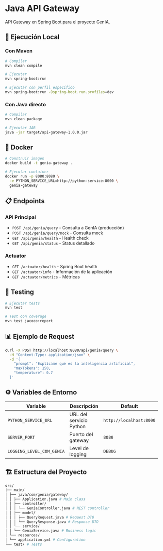 # Java API Gateway

API Gateway en Spring Boot para el proyecto GenIA.

## 🚀 Ejecución Local

### Con Maven
```bash
# Compilar
mvn clean compile

# Ejecutar
mvn spring-boot:run

# Ejecutar con perfil específico
mvn spring-boot:run -Dspring-boot.run.profiles=dev
```

### Con Java directo
```bash
# Compilar
mvn clean package

# Ejecutar JAR
java -jar target/api-gateway-1.0.0.jar
```

## 🐳 Docker

```bash
# Construir imagen
docker build -t genia-gateway .

# Ejecutar container
docker run -p 8080:8080 \
  -e PYTHON_SERVICE_URL=http://python-service:8000 \
  genia-gateway
```

## 📋 Endpoints

### API Principal
- `POST /api/genia/query` - Consulta a GenIA (producción)
- `POST /api/genia/query/mock` - Consulta mock
- `GET /api/genia/health` - Health check
- `GET /api/genia/status` - Status detallado

### Actuator
- `GET /actuator/health` - Spring Boot health
- `GET /actuator/info` - Información de la aplicación
- `GET /actuator/metrics` - Métricas

## 🧪 Testing

```bash
# Ejecutar tests
mvn test

# Test con coverage
mvn test jacoco:report
```

## 📊 Ejemplo de Request

```bash
curl -X POST http://localhost:8080/api/genia/query \
  -H "Content-Type: application/json" \
  -d '{
    "prompt": "Explícame qué es la inteligencia artificial",
    "maxTokens": 150,
    "temperature": 0.7
  }'
```

## ⚙️ Variables de Entorno

| Variable | Descripción | Default |
|----------|-------------|---------|
| `PYTHON_SERVICE_URL` | URL del servicio Python | `http://localhost:8000` |
| `SERVER_PORT` | Puerto del gateway | `8080` |
| `LOGGING_LEVEL_COM_GENIA` | Level de logging | `DEBUG` |

## 🏗️ Estructura del Proyecto
```bash
src/
├── main/
│ ├── java/com/genia/gateway/
│ │ ├── Application.java # Main class
│ │ ├── controller/
│ │ │ └── GeniaController.java # REST controller
│ │ ├── model/
│ │ │ ├── QueryRequest.java # Request DTO
│ │ │ └── QueryResponse.java # Response DTO
│ │ └── service/
│ │ └── GeniaService.java # Business logic
│ └── resources/
│ └── application.yml # Configuration
└── test/ # Tests
```